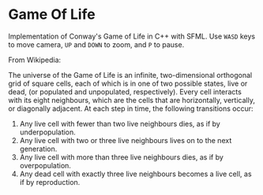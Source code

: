 # Game Of Life

Implementation of Conway's Game of Life in C++ with SFML.
Use `WASD` keys to move camera, `UP` and `DOWN` to zoom, and 
`P` to pause.

From Wikipedia:

The universe of the Game of Life is an infinite, 
two-dimensional orthogonal grid of square cells, 
each of which is in one of two possible states, 
live or dead, (or populated and unpopulated, respectively). 
Every cell interacts with its eight neighbours, 
which are the cells that are horizontally, 
vertically, or diagonally adjacent. 
At each step in time, the following transitions occur:

1. Any live cell with fewer than two live neighbours dies, as if by underpopulation.
2. Any live cell with two or three live neighbours lives on to the next generation.
3. Any live cell with more than three live neighbours dies, as if by overpopulation.
4. Any dead cell with exactly three live neighbours becomes a live cell, as if by reproduction.
